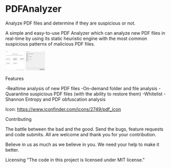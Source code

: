 # PDFAnalyzer
Analyze PDF files and determine if they are suspicious or not.

A simple and easy-to-use PDF Analyzer which can analyze new PDF files in real-time by using its static heuristic engine with the most common suspicious patterns of malicious PDF files.

<img src="https://raw.githubusercontent.com/Zemana/PDFAnalyzer/master/gui.png" style=" width:60px ; height:60px " />
<img src="https://raw.githubusercontent.com/Zemana/PDFAnalyzer/master/report.png" style=" width:60px ; height:60px " />

Features

-Realtime analysis of new PDF files
-On-demand folder and file analysis
-Quarantine suspicious PDF files (with the ability to restore them)
-Whitelist
-Shannon Entropy and PDF obfuscation analysis

Icon: https://www.iconfinder.com/icons/2749/pdf_icon

Contributing

The battle between the bad and the good. Send the bugs, feature requests and code submits. All are welcome and thank you for your contribution.

Believe in us as much as we believe in you. We need your help to make it better.

Licensing
"The code in this project is licensed under MIT license."
